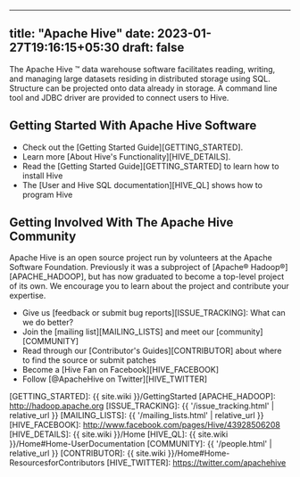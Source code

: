 ---

title: "Apache Hive"
date: 2023-01-27T19:16:15+05:30
draft: false
------------

<!---
Licensed to the Apache Software Foundation (ASF) under one
or more contributor license agreements.  See the NOTICE file
distributed with this work for additional information
regarding copyright ownership.  The ASF licenses this file
to you under the Apache License, Version 2.0 (the
"License"); you may not use this file except in compliance
with the License.  You may obtain a copy of the License at

http://www.apache.org/licenses/LICENSE-2.0

Unless required by applicable law or agreed to in writing,
software distributed under the License is distributed on an
"AS IS" BASIS, WITHOUT WARRANTIES OR CONDITIONS OF ANY
KIND, either express or implied.  See the License for the
specific language governing permissions and limitations
under the License. -->

The Apache Hive &trade; data warehouse software facilitates reading,
writing, and managing large datasets residing in distributed storage
using SQL.  Structure can be projected onto data already in storage.
A command line tool and JDBC driver are provided to connect users to
Hive.

## Getting Started With Apache Hive Software

* Check out the [Getting Started Guide][GETTING_STARTED].
* Learn more [About Hive's Functionality][HIVE_DETAILS].
* Read the [Getting Started Guide][GETTING_STARTED] to learn how to install Hive
* The [User and Hive SQL documentation][HIVE_QL] shows how to program Hive

## Getting Involved With The Apache Hive Community

Apache Hive is an open source project run by volunteers at the Apache
Software Foundation. Previously it was a subproject of [Apache&reg;
Hadoop&reg;][APACHE_HADOOP], but has now graduated to become a
top-level project of its own. We encourage you to learn about the
project and contribute your expertise.

* Give us [feedback or submit bug reports][ISSUE_TRACKING]: What can we do better?
* Join the [mailing list][MAILING_LISTS] and meet our [community][COMMUNITY]
* Read through our [Contributor's Guides][CONTRIBUTOR] about where to find the source or submit patches
* Become a [Hive Fan on Facebook][HIVE_FACEBOOK]
* Follow [@ApacheHive on Twitter][HIVE_TWITTER]

[GETTING_STARTED]: {{ site.wiki }}/GettingStarted
[APACHE_HADOOP]: http://hadoop.apache.org
[ISSUE_TRACKING]: {{ '/issue_tracking.html' | relative_url }}
[MAILING_LISTS]: {{ '/mailing_lists.html' | relative_url }}
[HIVE_FACEBOOK]: http://www.facebook.com/pages/Hive/43928506208
[HIVE_DETAILS]: {{ site.wiki }}/Home
[HIVE_QL]: {{ site.wiki }}/Home#Home-UserDocumentation
[COMMUNITY]: {{ '/people.html' | relative_url }}
[CONTRIBUTOR]: {{ site.wiki }}/Home#Home-ResourcesforContributors
[HIVE_TWITTER]: https://twitter.com/apachehive

